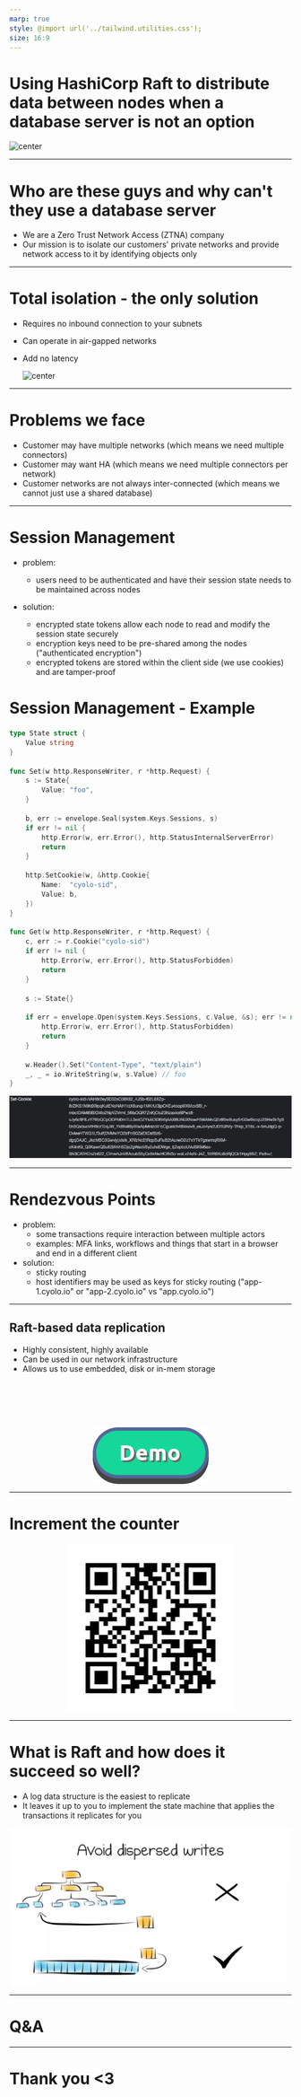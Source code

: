 ```yaml
---
marp: true
style: @import url('../tailwind.utilities.css');
size: 16:9
---
```

<style>
img[alt~="center"] {
  display: block;
  margin: 0 auto;
}
</style>
# Using HashiCorp Raft to distribute data between nodes when a database server is not an option
![center](https://github.com/avivklas/talks/assets/6282578/762747e0-46b4-4d38-b006-c857ebfa6db2)

---
# Who are these guys and why can't they use a database server
- We are a Zero Trust Network Access (ZTNA) company
- Our mission is to isolate our customers' private networks and provide network access to it by identifying objects only

---
# Total isolation - the only solution
- Requires no inbound connection to your subnets
- Can operate in air-gapped networks
- Add no latency

  ![center](https://github.com/avivklas/talks/assets/6282578/3e97de60-aceb-43de-bf9e-4abebb1e1d88)

---
# Problems we face
- Customer may have multiple networks (which means we need multiple connectors)
- Customer may want HA (which means we need multiple connectors per network)
- Customer networks are not always inter-connected (which means we cannot just use a shared database)

---
# Session Management
- problem:
  - users need to be authenticated and have their session state needs to be maintained across nodes

- solution:
  - encrypted state tokens allow each node to read and modify the session state securely
  - encryption keys need to be pre-shared among the nodes ("authenticated encryption")
  - encrypted tokens are stored within the client side (we use cookies) and are tamper-proof

# Session Management - Example
```go
type State struct {
	Value string
}

func Set(w http.ResponseWriter, r *http.Request) {
	s := State{
		Value: "foo",
	}

	b, err := envelope.Seal(system.Keys.Sessions, s)
	if err != nil {
		http.Error(w, err.Error(), http.StatusInternalServerError)
		return
	}

	http.SetCookie(w, &http.Cookie{
		Name:  "cyolo-sid",
		Value: b,
	})
}

func Get(w http.ResponseWriter, r *http.Request) {
	c, err := r.Cookie("cyolo-sid")
	if err != nil {
		http.Error(w, err.Error(), http.StatusForbidden)
		return
	}

	s := State{}

	if err = envelope.Open(system.Keys.Sessions, c.Value, &s); err != nil {
		http.Error(w, err.Error(), http.StatusForbidden)
		return
	}
	
	w.Header().Set("Content-Type", "text/plain")
	_, _ = io.WriteString(w, s.Value) // foo
}
```

![stateless cookie](cookie.png)

---
# Rendezvous Points
- problem:
  - some transactions require interaction between multiple actors
  - examples: MFA links, workflows and things that start in a browser and end in a different client
- solution:
  - sticky routing
  - host identifiers may be used as keys for sticky routing ("app-1.cyolo.io" or "app-2.cyolo.io" vs "app.cyolo.io")

---
## Raft-based data replication
- Highly consistent, highly available
- Can be used in our network infrastructure
- Allows us to use embedded, disk or in-mem storage

<br />
<br />
<br />
<br />

![center](img_1.png)

---

<!-- _class: lead -->
# Increment the counter

![center](img_4.png)

---
# What is Raft and how does it succeed so well?
- A log data structure is the easiest to replicate
- It leaves it up to you to implement the state machine that applies the transactions it replicates for you

![w:620px center](img_6.png)

---

<!-- _class: lead -->

# Q&A

---

<!-- _class: lead -->
# Thank you <3
